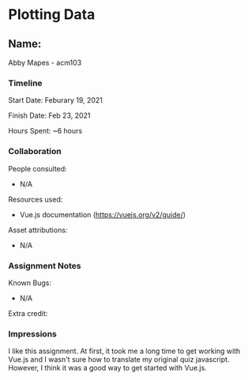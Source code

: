# Plotting Data

## Name: 
Abby Mapes - acm103

### Timeline

Start Date: Feburary 19, 2021

Finish Date: Feb 23, 2021

Hours Spent: ~6 hours


### Collaboration

People consulted:
- N/A

Resources used:
- Vue.js documentation (https://vuejs.org/v2/guide/)

Asset attributions:
- N/A

### Assignment Notes

Known Bugs:
- N/A

Extra credit:


### Impressions
I like this assignment. At first, it took me a long time to get working with Vue.js and I wasn't sure how to translate my original quiz javascript. However, I think it was a good way to get started with Vue.js. 